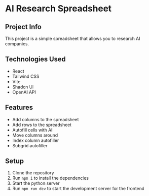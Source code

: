 # AI Research Spreadsheet

## Project Info

This project is a simple spreadsheet that allows you to research AI companies.

## Technologies Used

- React
- Tailwind CSS
- Vite
- Shadcn UI
- OpenAI API

## Features

- Add columns to the spreadsheet
- Add rows to the spreadsheet
- Autofill cells with AI
- Move columns around
- Index column autofiller
- Subgrid autofiller

## Setup

1. Clone the repository
2. Run `npm i` to install the dependencies
3. Start the python server
4. Run `npm run dev` to start the development server for the frontend
